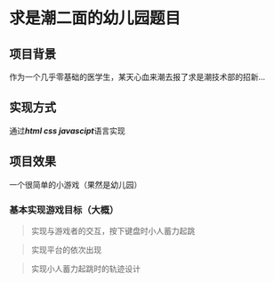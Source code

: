 # 求是潮二面的幼儿园题目


## 项目背景
  作为一个几乎零基础的医学生，某天心血来潮去报了求是潮技术部的招新...
  
## 实现方式
通过***html css javascipt***语言实现

## 项目效果
一个很简单的小游戏（果然是幼儿园）
### 基本实现游戏目标（大概）
>实现与游戏者的交互，按下键盘时小人蓄力起跳

>实现平台的依次出现

>实现小人蓄力起跳时的轨迹设计
 
 
